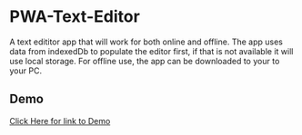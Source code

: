 # PWA-Text-Editor
A text edititor app that will work for both online and offline. The app uses data from indexedDb to populate the editor first, if that is not available it will use local storage. For offline use, the app can be downloaded to your to your PC. 

## Demo
[Click Here for link to Demo]()<br/>